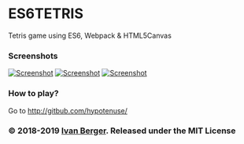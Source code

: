 # ES6TETRIS
Tetris game using ES6, Webpack &amp; HTML5Canvas

### Screenshots
[![Screenshot](https://raw.githubusercontent.com/hypotenuse/githubimages/master/ES6TETRIS/0x1.png "Screenshot")](https://raw.githubusercontent.com/hypotenuse/githubimages/master/ES6TETRIS/0x1.png)
[![Screenshot](https://raw.githubusercontent.com/hypotenuse/githubimages/master/ES6TETRIS/0x2.jpg "Screenshot")](https://raw.githubusercontent.com/hypotenuse/githubimages/master/ES6TETRIS/0x2.jpg)
[![Screenshot](https://raw.githubusercontent.com/hypotenuse/githubimages/master/ES6TETRIS/0x3.jpg "Screenshot")](https://raw.githubusercontent.com/hypotenuse/githubimages/master/ES6TETRIS/0x3.jpg)

### How to play?
Go to http://gitbub.com/hypotenuse/

### © 2018-2019 [Ivan Berger](https://vk.com/ivan_berger2). Released under the MIT License
